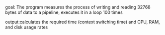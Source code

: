goal: The program measures the process of writing and reading 32768 bytes of data to a pipeline, executes it in a loop 100 times

output:calculates the required time (context switching time) and CPU, RAM, and disk usage rates
